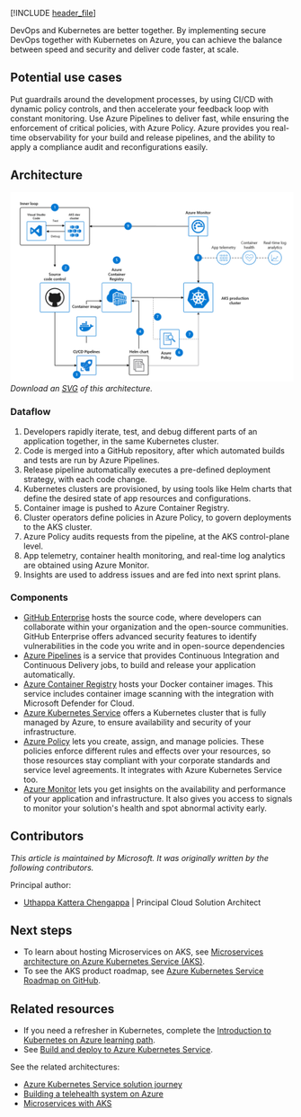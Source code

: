 [!INCLUDE [header_file](../../../includes/sol-idea-header.md)]

DevOps and Kubernetes are better together. By implementing secure DevOps together with Kubernetes on Azure, you can achieve the balance between speed and security and deliver code faster, at scale.

## Potential use cases

Put guardrails around the development processes, by using CI/CD with dynamic policy controls, and then accelerate your feedback loop with constant monitoring. Use Azure Pipelines to deliver fast, while ensuring the enforcement of critical policies, with Azure Policy. Azure provides you real-time observability for your build and release pipelines, and the ability to apply a compliance audit and reconfigurations easily.

## Architecture

![Architecture diagram shows Inner loop to source code through C I / C D pipelines to Helm chart and Azure Container to A K S production cluster.](../media/secure-devops-for-kubernetes.png)
*Download an [SVG](../media/secure-devops-for-kubernetes.svg) of this architecture.*

### Dataflow

1. Developers rapidly iterate, test, and debug different parts of an application together, in the same Kubernetes cluster.
1. Code is merged into a GitHub repository, after which automated builds and tests are run by Azure Pipelines.
1. Release pipeline automatically executes a pre-defined deployment strategy, with each code change.
1. Kubernetes clusters are provisioned, by using tools like Helm charts that define the desired state of app resources and configurations.
1. Container image is pushed to Azure Container Registry.
1. Cluster operators define policies in Azure Policy, to govern deployments to the AKS cluster.
1. Azure Policy audits requests from the pipeline, at the AKS control-plane level.
1. App telemetry, container health monitoring, and real-time log analytics are obtained using Azure Monitor.
1. Insights are used to address issues and are fed into next sprint plans.

### Components

- [GitHub Enterprise](https://help.github.com/en/github) hosts the source code, where developers can collaborate within your organization and the open-source communities. GitHub Enterprise offers advanced security features to identify vulnerabilities in the code you write and in open-source dependencies
- [Azure Pipelines](https://azure.microsoft.com/services/devops/pipelines) is a service that provides Continuous Integration and Continuous Delivery jobs, to build and release your application automatically.
- [Azure Container Registry](https://azure.microsoft.com/services/container-registry) hosts your Docker container images. This service includes container image scanning with the integration with Microsoft Defender for Cloud.
- [Azure Kubernetes Service](https://azure.microsoft.com/services/kubernetes-service) offers a Kubernetes cluster that is fully managed by Azure, to ensure availability and security of your infrastructure.
- [Azure Policy](https://azure.microsoft.com/services/azure-policy) lets you create, assign, and manage policies. These policies enforce different rules and effects over your resources, so those resources stay compliant with your corporate standards and service level agreements. It integrates with Azure Kubernetes Service too.
- [Azure Monitor](https://azure.microsoft.com/services/monitor) lets you get insights on the availability and performance of your application and infrastructure. It also gives you access to signals to monitor your solution's health and spot abnormal activity early.

## Contributors

*This article is maintained by Microsoft. It was originally written by the following contributors.*

Principal author:

 * [Uthappa Kattera Chengappa](https://www.linkedin.com/in/uthappa) | Principal Cloud Solution Architect

## Next steps

- To learn about hosting Microservices on AKS, see [Microservices architecture on Azure Kubernetes Service (AKS)](../../reference-architectures/containers/aks-microservices/aks-microservices.yml).
- To see the AKS product roadmap, see [Azure Kubernetes Service Roadmap on GitHub](https://github.com/Azure/AKS/projects/1).

## Related resources

- If you need a refresher in Kubernetes, complete the [Introduction to Kubernetes on Azure learning path](/learn/paths/intro-to-kubernetes-on-azure).
- See [Build and deploy to Azure Kubernetes Service](/azure/devops/pipelines/ecosystems/kubernetes/aks-template?view=azure-devops).

See the related architectures:

- [Azure Kubernetes Service solution journey](../../reference-architectures/containers/aks-start-here.md)
- [Building a telehealth system on Azure](../../example-scenario/apps/telehealth-system.yml)
- [Microservices with AKS](./microservices-with-aks.yml)

